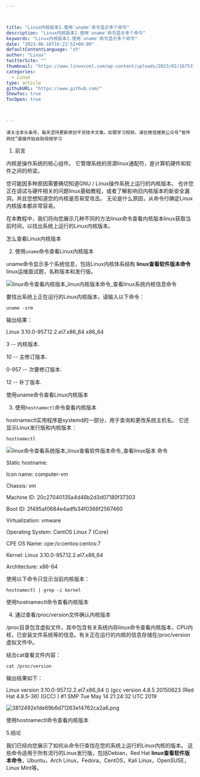```yaml
---



title: "Linux内核版本2.使用`uname`命令显示多个命令"
description: "Linux内核版本2.使用`uname`命令显示多个命令"
keywords: "Linux内核版本2.使用`uname`命令显示多个命令"
date: "2023-06-18T16:22:52+08:00"
defaultContentLanguage: "zh"
author: "Linux"
twitterSite: ""
thumbnail: "https://www.linuxcool.com/wp-content/uploads/2023/02/1675319265561_0.png"
categories:
  - Linux
type: article
githubURL: "https://www.github.com/"
ShowToc: true
TocOpen: true



---
```


```
请关注本头条号，每天坚持更新原创干货技术文章。如需学习视频，请在微信搜索公众号“智传网优”直接开始自助视频学习
```

1. 前言

内核是操作系统的核心组件。 它管理系统的资源linux通配符，是计算机硬件和软件之间的桥梁。

您可能因多种原因需要确切知道GNU / Linux操作系统上运行的内核版本。 也许您正在调试与硬件相关的问题linux基础教程，或者了解影响旧内核版本的新安全漏洞，并且您想知道您的内核是否易受攻击。 无论是什么原因，从命令行确定Linux内核版本都非常容易。

在本教程中，我们将向您展示几种不同的方法linux命令查看内核版本linux获取当前时间，以找出系统上运行的Linux内核版本。

怎么查看Linux内核版本

2. 使用`uname`命令查看Linux内核版本

uname命令显示多个系统信息，包括Linux内核体系结构 **linux查看软件版本命令** linux运维面试题，名称版本和发行版。

![linux命令查看内核版本_linux内核版本命令_查看linux系统内核信息命令](https://www.linuxcool.com/wp-content/uploads/2023/02/1675319265561_0.png)

要找出系统上正在运行的Linux内核版本，请输入以下命令：

```
uname -srm
```

输出结果：

Linux 3.10.0-957.12.2.el7.x86_64 x86_64

3 -- 内核版本.

10 -- 主修订版本.

0-957 -- 次要修订版本.

12 -- 补丁版本.

使用uname命令查看Linux内核版本

3. 使用`hostnamectl`命令查看内核版本

hostnamectl实用程序是systemd的一部分，用于查询和更改系统主机名。 它还显示Linux发行版和内核版本：

```
hostnamectl
```

![linux命令查看系统版本_linux查看软件版本命令_查看linux版本 命令](https://www.linuxcool.com/wp-content/uploads/2023/02/1675319265561_2.png)

Static hostname:

Icon name: computer-vm

Chassis: vm

Machine ID: 20c27040135a4d46b2d3d07180f37303

Boot ID: 2f495af0684e4adfb34f0366f2567460

Virtualization: vmware

Operating System: CentOS Linux 7 (Core)

CPE OS Name: cpe:/o:centos:centos:7

Kernel: Linux 3.10.0-957.12.2.el7.x86_64

Architecture: x86-64

使用以下命令只显示当前内核版本：

```
hostnamectl | grep -i kernel
```

使用hostnamectl命令查看内核版本

4. 通过查看/proc/version文件确认内核版本

/proc目录包含虚拟文件，其中包含有关系统内存linux命令查看内核版本，CPU内核，已安装文件系统等的信息。有关正在运行的内核的信息存储在/proc/version虚拟文件中。

结合cat查看文件内容：

```
cat /proc/version
```

输出结果如下：

Linux version 3.10.0-957.12.2.el7.x86_64 () (gcc version 4.8.5 20150623 (Red Hat 4.8.5-36) (GCC) ) #1 SMP Tue May 14 21:24:32 UTC 2019

![3812492e1de69b6d71263e14762ca2a6.png](https://www.linuxcool.com/wp-content/uploads/2023/02/1675319265561_3.jpg)

使用hostnamectl命令查看内核版本

5.结论

我们已经向您展示了如何从命令行查找在您的系统上运行的Linux内核的版本。 这些命令适用于所有流行的Linux发行版，包括Debian，Red Hat **linux查看软件版本命令**，Ubuntu，Arch Linux，Fedora，CentOS，Kali Linux，OpenSUSE，Linux Mint等。